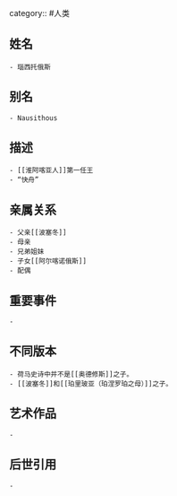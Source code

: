 category:: #人类
## 姓名
	- 瑙西托俄斯
## 别名
	- Nausithous
## 描述
	- [[淮阿喀亚人]]第一任王
	- “快舟”
## 亲属关系
	- 父亲[[波塞冬]]
	- 母亲
	- 兄弟姐妹
	- 子女[[阿尔喀诺俄斯]]
	- 配偶
## 重要事件
	-
## 不同版本
	- 荷马史诗中并不是[[奥德修斯]]之子。
	- [[波塞冬]]和[[珀里玻亚（珀涅罗珀之母）]]之子。
## 艺术作品
	-
## 后世引用
	-
